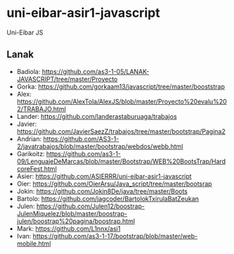 # uni-eibar-asir1-javascript
Uni-Eibar JS

## Lanak

- Badiola: https://github.com/as3-1-05/LANAK-JAVASCRIPT/tree/master/Proyecto
- Gorka: https://github.com/gorkaam13/javascript/tree/master/booststrap
- Alex: https://github.com/AlexTola/AlexJS/blob/master/Proyecto%20evalu%202/TRABAJO.html
- Lander: https://github.com/landerastaburuaga/trabajos
- Javier: https://github.com/JavierSaezZ/trabajos/tree/master/bootstrap/Pagina2
- Andrian: https://github.com/AS3-1-2/javatrabajos/blob/master/bootstrap/webdos/webb.html
- Garikoitz: https://github.com/as3-1-09/LenguajeDeMarcas/blob/master/Bootstrap/WEB%20BootsTrap/HardcoreFest.html
- Asier: https://github.com/ASIERRR/uni-eibar-asir1-javascript
- Oier: https://github.com/OierArsu/Java_script/tree/master/bootsrap
- Jokin: https://github.com/Jokin8De/java/tree/master/Boots
- Bartolo: https://github.com/jagcoder/BartolokTxirulaBatZeukan
- Julen: https://github.com/Julen12/boostrap-JulenMiquelez/blob/master/boostrap-julen/boostrap%20pagina/boostrap.html
- Mark: https://github.com/L1nnx/asi1
- Ivan: https://github.com/as3-1-17/bootstrap/blob/master/web-mobile.html

